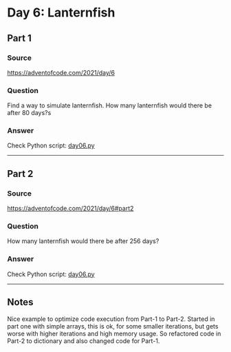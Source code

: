 # Day 6: Lanternfish

## Part 1

### Source

https://adventofcode.com/2021/day/6

### Question

Find a way to simulate lanternfish. How many lanternfish would there be after 80 days?s

### Answer

Check Python script: [day06.py](./day06.py)

---

## Part 2

### Source

https://adventofcode.com/2021/day/6#part2

### Question

How many lanternfish would there be after 256 days?

### Answer

Check Python script: [day06.py](./day06.py)

---

## Notes

Nice example to optimize code execution from Part-1 to Part-2. Started in part one with simple arrays,
this is ok, for some smaller iterations, but gets worse with higher iterations and high memory usage.
So refactored code in Part-2 to dictionary and also changed code for Part-1.